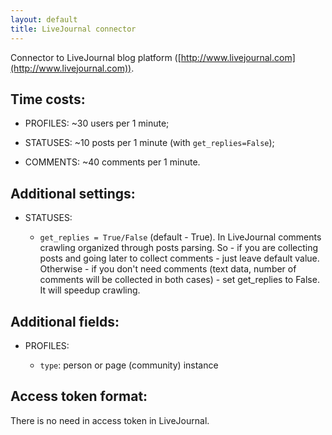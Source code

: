 ```yaml
---
layout: default
title: LiveJournal connector
---
```


Connector to LiveJournal blog platform ([http://www.livejournal.com](http://www.livejournal.com)).

## Time costs:

* PROFILES: ~30 users per 1 minute;

* STATUSES: ~10 posts per 1 minute (with `get_replies=False`);

* COMMENTS: ~40 comments per 1 minute.

## Additional settings:

* STATUSES:

    - `get_replies = True/False` (default - True). In LiveJournal comments crawling organized through posts parsing. So - if you are collecting posts and going later to collect comments - just leave default value. Otherwise - if you don't need comments (text data, number of comments will be collected in both cases) - set get_replies to False. It will speedup crawling.

## Additional fields:

* PROFILES:

    - `type`: person or page (community) instance

## Access token format:

There is no need in access token in LiveJournal.